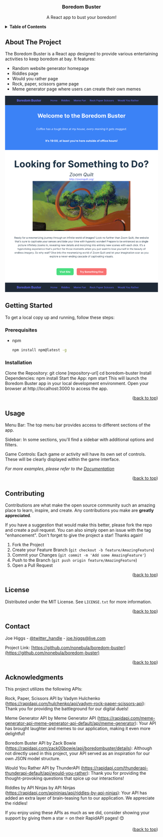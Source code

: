 <a name="readme-top"></a>

<div align="center">
  <h3>Boredom Buster</h3>

  <p>A React app to bust your boredom!</p>
</div>

<details>
  <summary><b>Table of Contents</b></summary>
  <ol>
    <li><a href="#about-the-project">About The Project</a></li>
    <li><a href="#built-with">Built With</a></li>
    <li><a href="#getting-started">Getting Started</a></li>
    <li><a href="#usage">Usage</a></li>
    <li><a href="#roadmap">Roadmap</a></li>
    <li><a href="#contributing">Contributing</a></li>
    <li><a href="#license">License</a></li>
    <li><a href="#contact">Contact</a></li>
    <li><a href="#acknowledgments">Acknowledgments</a></li>
  </ol>
</details>

## About The Project

The Boredom Buster is a React app designed to provide various entertaining activities to keep boredom at bay. It features:

- Random website generator homepage
- Riddles page
- Would you rather page
- Rock, paper, scissors game page
- Meme generator page where users can create their own memes

<img src="/homepage-sc.png" alt="Homepage Screenshot">

## Getting Started

To get a local copy up and running, follow these steps:

### Prerequisites

- npm
  ```sh
  npm install npm@latest -g
  ```

### Installation

Clone the Repository:
git clone [repository-url]
cd boredom-buster
Install Dependencies:
npm install
Start the App:
npm start
This will launch the Boredom Buster app in your local development environment. Open your browser at http://localhost:3000 to access the app.

<p align="right">(<a href="#readme-top">back to top</a>)</p>

<!-- USAGE EXAMPLES -->

## Usage

Menu Bar: The top menu bar provides access to different sections of the app.

Sidebar: In some sections, you'll find a sidebar with additional options and filters.

Game Controls: Each game or activity will have its own set of controls. These will be clearly displayed within the game interface.

_For more examples, please refer to the [Documentation](https://example.com)_

<p align="right">(<a href="#readme-top">back to top</a>)</p>

## Contributing

Contributions are what make the open source community such an amazing place to learn, inspire, and create. Any contributions you make are **greatly appreciated**.

If you have a suggestion that would make this better, please fork the repo and create a pull request. You can also simply open an issue with the tag "enhancement".
Don't forget to give the project a star! Thanks again!

1. Fork the Project
2. Create your Feature Branch (`git checkout -b feature/AmazingFeature`)
3. Commit your Changes (`git commit -m 'Add some AmazingFeature'`)
4. Push to the Branch (`git push origin feature/AmazingFeature`)
5. Open a Pull Request

<p align="right">(<a href="#readme-top">back to top</a>)</p>

## License

Distributed under the MIT License. See `LICENSE.txt` for more information.

<p align="right">(<a href="#readme-top">back to top</a>)</p>

## Contact

Joe Higgs - [@twitter_handle](https://twitter.com/nonebula) - joe.higgs@live.com

Project Link: [https://github.com/nonebula/boredom-buster](https://github.com/nonebula/boredom-buster)

<p align="right">(<a href="#readme-top">back to top</a>)</p>

## Acknowledgments

This project utilizes the following APIs:

Rock, Paper, Scissors API by Vadym Hulchenko (<https://rapidapi.com/hulchenko/api/vadym-rock-paper-scissors-api>): Thank you for providing the battleground for our digital duels!

Meme Generator API by Meme Generator API (<https://rapidapi.com/meme-generator-api-meme-generator-api-default/api/meme-generator>): Your API has brought laughter and memes to our application, making it even more delightful!

Boredom Buster API by Zack Bowie (<https://rapidapi.com/zack00bowie/api/boredombuster/details>): Although not directly used in this project, your API served as an inspiration for our own JSON model structure.

Would You Rather API by ThunderAPI (<https://rapidapi.com/thunderapi-thunderapi-default/api/would-you-rather>): Thank you for providing the thought-provoking questions that spice up our interactions!

Riddles by API Ninjas by API Ninjas (<https://rapidapi.com/apininjas/api/riddles-by-api-ninjas>): Your API has added an extra layer of brain-teasing fun to our application. We appreciate the riddles!

If you enjoy using these APIs as much as we did, consider showing your support by giving them a star ⭐ on their RapidAPI pages! 😊

<p align="right">(<a href="#readme-top">back to top</a>)</p>
